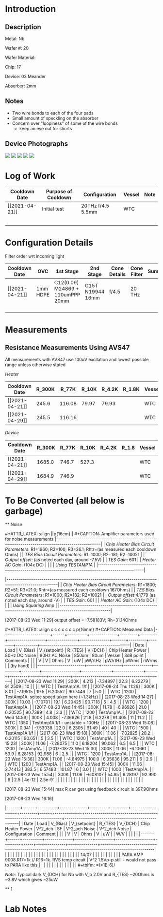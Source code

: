 # Introduction

## Description

Metal: Nb

Wafer #: 20

Wafer Material:  

Chip: 17   

Device: 03 Meander

Absorber: 2mm

## Notes

- Two wire bonds to each of the four pads
- Small amount of speckling on the absorber 
- Concern over "loopiness" of some of the wire bonds
    - keep an eye out for shorts


## Device Photographs

![](2021-04-15-09-40-05.png)
![](2021-04-15-09-41-08.png)
![](2021-04-15-09-41-47.png)
![](2021-04-15-09-42-25.png)
![](2021-04-15-09-42-58.png)


# Log of Work

| Cooldown Date  | Purpose of Cooldown | Configuration     | Vessel | Note |
| -------------- | ------------------- | ----------------- | ------ | ---- |
| [[2021-04-21]] | Initial test        | 20THz f/4.5 5.5mm | WTC    |      |
|                |                     |                   |        |      |
|                |                     |                   |        |      |
|                |                     |                   |        |      |
|                |                     |                   |        |      |
|                |                     |                   |        |      |

# Configuration Details

Filter order wrt incoming light

| Cooldown Date  | OVC      | 1st Stage                        | 2nd Stage        | Cone Details | Cone Filter | Summary |
| -------------- | -------- | -------------------------------- | ---------------- | ------------ | ----------- | ------- |
| [[2021-04-21]] | 1mm HDPE | C12(0.09) M24869 + 110umPPP 20mm | C15T N19944 16mm | f/4.5        | 20 THz      |         |
|                |          |                                  |                  |              |             |         |
|                |          |                                  |                  |              |             |         |
|                |          |                                  |                  |              |             |         |
|                |          |                                  |                  |              |             |         |

# Measurements

## Resistance Measurements Using AVS47
   
All measurements with AVS47 use 100uV excitation and lowest possible range unless otherwise stated 

*Heater* 

| Cooldown Date  | R_300K | R_77K  | R_10K | R_4.2K | R_1.8K | Vessel |
| -------------- | ------ | ------ | ----- | ------ | ------ | ------ |
| [[2021-04-21]] | 245.6  | 116.08 | 79.97 | 79.93  |        | WTC    |
| [[2021-04-29]] | 245.5  | 116.16 |       |        |        | WTC    |

*Device*

| Cooldown Date  | R_300K | R_77K | R_10K | R_4.2K | R_1.8 | Vessel |
| -------------- | ------ | ----- | ----- | ------ | ----- | ------ |
| [[2021-04-21]] | 1685.0 | 746.7 | 527.3 |        |       | WTC    |
| [[2021-04-29]] | 1684.9 | 746.9 |       |        |       | WTC    |


# To Be Converted (all below is garbage)


** Noise 

#+ATTR_LATEX: :align ||p{16cm}||
#+CAPTION: Amplifier parameters used for noise measurements
|-----------------------------------------------------------------------------------------------------|
| *Chip Heater Bias Circuit Parameters*: R1=1960; R2=100; R3=26.1; Rhtr=(as measured each cooldown Ohms) |
| *TES Bias Circuit Parameters*: R1=1000; R2=181; R2=10021                                              |
| *Output offset*: (as noted each day, around -7.5V)                                                    |
| *TES Gain*: 601                                                                                       |
| *Heater AC Gain*: (104x DC)                                                                           |
|                                                                                                     |
| _Using TESTAMP1A_                                                                                     |
|-----------------------------------------------------------------------------------------------------|

|--------------------------------------------------------------------------------------------------------|
| *Chip Heater Bias Circuit Parameters*: R1=1800; R2=51; R3=21.0; Rhtr=(as measured each cooldown 167Ohms) |
| *TES Bias Circuit Parameters*: R1=1000; R2=182; R2=10021                                                 |
| *Output offset*:4.1779 (as noted each day, around -V)                                                    |
| *TES Gain*: 601                                                                                          |
| *Heater AC Gain*: (104x DC)                                                                              |
|                                                                                                        |
| _Using Squaring Amp_                                                                                     |
|--------------------------------------------------------------------------------------------------------|


                                 
[2017-08-23 Wed 11:29] output offset = -7.58183V; Rh=31.14Ohms

                                         
#+ATTR_LATEX: :align c c c c c c c p{16mm}
#+CAPTION: Measured Data
|------------------------+------+----------+--------------+---------+---------+-------------------+---------------+---------------+-------+---------+--------+-----------+----------------------------------------------|
| Date                   | Load | V_{Bias} | V_{setpoint} | R_{TES} | V_{DCH} | Chip Heater Power | 80Hz DC Noise | 80Hz AC Noise | 850um | 80um    | Vessel | 3dB point | Comments                                     |
|                        |      |        V |            V |    Ohms |       V |                uW |       pW/rtHz |       pW/rtHz | pWrms | nWrms   |        | (by hand) |                                              |
|------------------------+------+----------+--------------+---------+---------+-------------------+---------------+---------------+-------+---------+--------+-----------+----------------------------------------------|
| [2017-08-23 Wed 11:29] | 300K |    4.213 |     -7.34897 |    22.3 | 6.22279 |           91.2509 |            10 |               |       |         | WTC    |           | TestAmp1A. 1/f                               |
| [2017-08-24 Thu 11:29] | 300K |     8.01 |     -7.19515 |    19.5 | 6.20552 |           90.7446 |             7 |           5.0 |       |         | WTC    |      1200 | TestAmp1A. scitec speed taken here (~1.3kHz) |
| [2017-08-23 Wed 14:27] | 300K |    10.03 |     -7.10701 |    19.1 | 6.20425 |           90.7118 |             5 |           4.5 |       |         | WTC    |      1200 | TestAmp1A.                                   |
| [2017-08-23 Wed 14:45] | 300K |    11.78 |     -6.96926 |    21.0 | 6.20525 |           90.7389 |           4.8 |           3.3 |       |         | WTC    |      1200 | TestAmp1A.                                   |
| [2017-08-23 Wed 14:56] | 300K |    4.008 |     -7.36626 |    21.8 |  6.2278 |            91.405 |            11 |          11.2 |       |         | WTC    |      1350 | TestAmp1A.1/f - unstable < 100Hz             |
| [2017-08-23 Wed 15:08] | 300K |    0.941 |     -7.53038 |    22.0 |  6.2305 |             91.49 |            40 |            40 |       |         | WTC    |      1500 | TestAmp1A.1/f                                |
| [2017-08-23 Wed 15:18] | 300K |    11.06 |     -7.02825 |    20.2 | 6.20115 |            90.651 |             5 |           3.5 |       |         | WTC    |      1200 | TestAmp1A.                                   |
| [2017-08-23 Wed 15:23] | 300K |    11.06 |     -7.28075 |    11.0 | 6.18204 |            90.062 |           6.5 |           6.5 |       |         | WTC    |      1200 | TestAmp1A.                                   |
| [2017-08-23 Wed 15:30] | 300K |    11.06 |     -6.10661 |    53.9 | 6.28153 |            92.988 |             6 |           2.5 |       |         | WTC    |      1200 | TestAmp1A.                                   |
| [2017-08-23 Wed 15:36] | 300K |    11.06 |     -4.84975 |   100.0 | 6.35636 |            95.211 |             6 |           2.6 |       |         | WTC    |      1200 | TestAmp1A.                                   |
| [2017-08-23 Wed 15:45] | 300K |    11.06 |      2.74413 |   383.5 | 6.57483 |            101.87 |             6 |           3.0 |       |         | WTC    |      1000 | TestAmp1A.                                   |
| [2017-08-23 Wed 15:54] | 300K |    11.06 |     -6.08107 |   54.85 | 6.28197 |            92.990 |             6 |           2.5 | 4e-12 | 2.5e-9` |        |           |                                              |
|                        |      |          |              |         |         |                   |               |               |       |         |        |           |                                              |
|                        |      |          |              |         |         |                   |               |               |       |         |        |           |                                              |


[2017-08-23 Wed 15:44] max R can get using feedback circuit is
397.9Ohms 

[2017-08-23 Wed 16:16] 

|-------+------+----------+--------------+---------+---------+-------------------+---------+-----+---------------+---------------+--------------------------------------------------+------------------------------------------------------|
| Date  | Load | V_{Bias} | V_{setpoint} | R_{TES} | V_{DCH} | Chip Heater Power | V^2_dch | SF  | V^2_ach Noise | V^2_dch Noise | Configuration                                    | Comment                                              |
|       |      | V        | V            | Ohms    | V       | uW                |         | W/V |               |               |                                                  |                                                      |
|-------+------+----------+--------------+---------+---------+-------------------+---------+-----+---------------+---------------+--------------------------------------------------+------------------------------------------------------|
|       |      |          |              |         |         |                   |         |     |               |               |                                                  |                                                      |
|       |      |          |              |         |         |                   |         |     |               |               |                                                  |                                                      |
| 14/07 |      |          |              |         |         |                   |         |     |               |               | PARA AMP 9008.R17=1k // R16=1k. RVS temp circuit | V^2 1.5Vp-p.still - would not pass to PARA like this |
|       |      |          |              |         |         |                   |         |     |               |               |                                                  |                                                      |
#+tblfm: =(*1E-6)/


*Note*: Typical dark V_{DCH} for Nb with V_b 2.0V and R_{TES} ~20Ohms
is ~3.8V which gives ~25uW.

** 1

# Lab Notes


